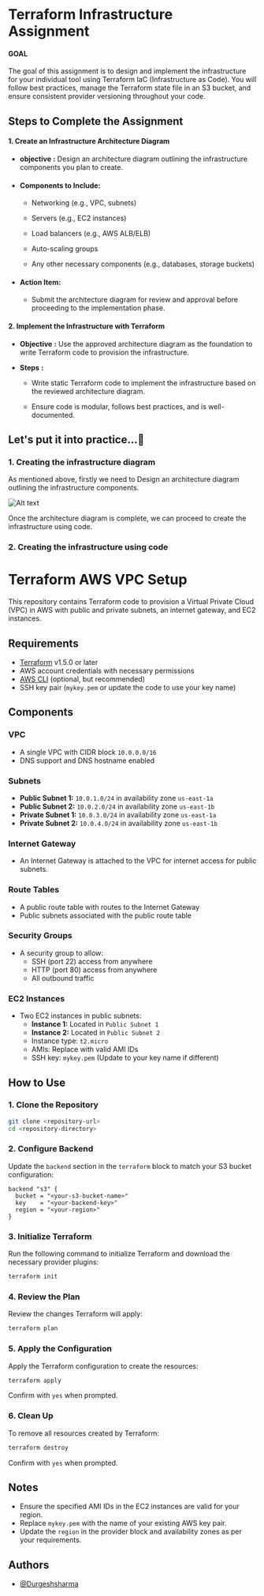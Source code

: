
# Terraform Infrastructure Assignment 

#### GOAL 

The goal of this assignment is to design and implement the infrastructure for your individual tool using Terraform IaC (Infrastructure as Code). You will follow best practices, manage the Terraform state file in an S3 bucket, and ensure consistent provider versioning throughout your code.





## Steps to Complete the Assignment
#### 1. Create an Infrastructure Architecture Diagram
 - **objective** **:** Design an architecture diagram outlining the infrastructure components you plan to create.

- #### Components to Include:

    - Networking (e.g., VPC, subnets)

  -  Servers (e.g., EC2 instances)

  - Load balancers (e.g., AWS ALB/ELB)

  - Auto-scaling groups

  - Any other necessary components (e.g., databases, storage buckets)

- #### Action Item:

    - Submit the architecture diagram for review and approval before proceeding to the implementation phase.

#### 2. Implement the Infrastructure with Terraform
- **Objective** **:** Use the approved architecture diagram as the foundation to write Terraform code to provision the infrastructure.

- **Steps** **:**

  - Write static Terraform code to implement the infrastructure based on the reviewed architecture diagram.

  - Ensure code is modular, follows best practices, and is well-documented.
## Let's put it into practice...🚀

### 1. Creating the infrastructure diagram

As mentioned above, firstly we need to Design an architecture diagram outlining the infrastructure components.


![Alt text](https://github.com/duggu7055/assignment-1/blob/main/aws-1.png?raw=true)

Once the architecture diagram is complete, we can proceed to create the infrastructure using code.

### 2. Creating the infrastructure using code


# Terraform AWS VPC Setup

This repository contains Terraform code to provision a Virtual Private Cloud (VPC) in AWS with public and private subnets, an internet gateway, and EC2 instances.

## Requirements

- [Terraform](https://www.terraform.io/downloads.html) v1.5.0 or later
- AWS account credentials with necessary permissions
- [AWS CLI](https://aws.amazon.com/cli/) (optional, but recommended)
- SSH key pair (`mykey.pem` or update the code to use your key name)

## Components

### VPC
- A single VPC with CIDR block `10.0.0.0/16`
- DNS support and DNS hostname enabled

### Subnets
- **Public Subnet 1:** `10.0.1.0/24` in availability zone `us-east-1a`
- **Public Subnet 2:** `10.0.2.0/24` in availability zone `us-east-1b`
- **Private Subnet 1:** `10.0.3.0/24` in availability zone `us-east-1a`
- **Private Subnet 2:** `10.0.4.0/24` in availability zone `us-east-1b`

### Internet Gateway
- An Internet Gateway is attached to the VPC for internet access for public subnets.

### Route Tables
- A public route table with routes to the Internet Gateway
- Public subnets associated with the public route table

### Security Groups
- A security group to allow:
  - SSH (port 22) access from anywhere
  - HTTP (port 80) access from anywhere
  - All outbound traffic

### EC2 Instances
- Two EC2 instances in public subnets:
  - **Instance 1:** Located in `Public Subnet 1`
  - **Instance 2:** Located in `Public Subnet 2`
  - Instance type: `t2.micro`
  - AMIs: Replace with valid AMI IDs
  - SSH key: `mykey.pem` (Update to your key name if different)

## How to Use

### 1. Clone the Repository
```bash
git clone <repository-url>
cd <repository-directory>
```

### 2. Configure Backend
Update the `backend` section in the `terraform` block to match your S3 bucket configuration:

```hcl
backend "s3" {
  bucket = "<your-s3-bucket-name>"
  key    = "<your-backend-key>"
  region = "<your-region>"
}
```

### 3. Initialize Terraform
Run the following command to initialize Terraform and download the necessary provider plugins:
```bash
terraform init
```

### 4. Review the Plan
Review the changes Terraform will apply:
```bash
terraform plan
```

### 5. Apply the Configuration
Apply the Terraform configuration to create the resources:
```bash
terraform apply
```
Confirm with `yes` when prompted.

### 6. Clean Up
To remove all resources created by Terraform:
```bash
terraform destroy
```
Confirm with `yes` when prompted.

## Notes

- Ensure the specified AMI IDs in the EC2 instances are valid for your region.
- Replace `mykey.pem` with the name of your existing AWS key pair.
- Update the `region` in the provider block and availability zones as per your requirements.



## Authors

- [@Durgeshsharma](https://github.com/duggu7055/assignment-1/tree/main)

